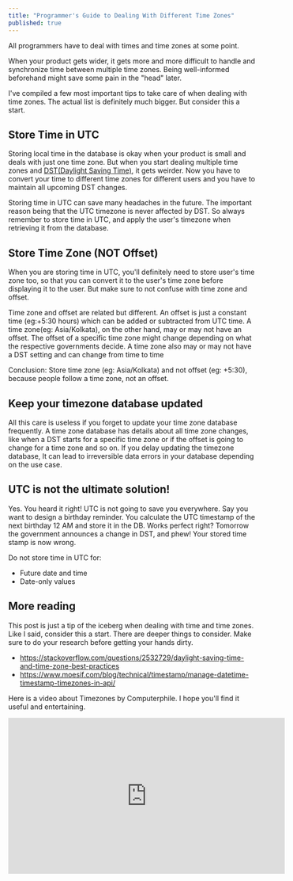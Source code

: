 ```yaml
---
title: "Programmer's Guide to Dealing With Different Time Zones"
published: true
---
```


All programmers have to deal with times and time zones at some point. 

When your product gets wider, it gets more and more difficult to handle and synchronize time between multiple time zones. Being well-informed beforehand might save some pain in the "head" later.

I've compiled a few most important tips to take care of when dealing with time zones. The actual list is definitely much bigger. But consider this a start.

## Store Time in UTC
Storing local time in the database is okay when your product is small and deals with just one time zone. But when you start dealing multiple time zones and [DST(Daylight Saving Time)](https://en.wikipedia.org/wiki/Daylight_saving_time), it gets weirder. Now you have to convert your time to different time zones for different users and you have to maintain all upcoming DST changes. 

Storing time in UTC can save many headaches in the future. The important reason being that the UTC timezone is never affected by DST. So always remember to store time in UTC, and apply the user's timezone when retrieving it from the database.

## Store Time Zone (NOT Offset)
When you are storing time in UTC, you'll definitely need to store user's time zone too, so that you can convert it to the user's time zone before displaying it to the user. But make sure to not confuse with time zone and offset.

Time zone and offset are related but different. An offset is just a constant time (eg:+5:30 hours) which can be added or subtracted from UTC time. A time zone(eg: Asia/Kolkata), on the other hand, may or may not have an offset. The offset of a specific time zone might change depending on what the respective governments decide. A time zone also may or may not have a DST setting and can change from time to time

Conclusion: Store time zone (eg: Asia/Kolkata) and not offset (eg: +5:30), because people follow a time zone, not an offset.

## Keep your timezone database updated
All this care is useless if you forget to update your time zone database frequently. A time zone database has details about all time zone changes, like when a DST starts for a specific time zone or if the offset is going to change for a time zone and so on. If you delay updating the timezone database, It can lead to irreversible data errors in your database depending on the use case.

## UTC is not the ultimate solution!
Yes. You heard it right! UTC is not going to save you everywhere. Say you want to design a birthday reminder. You calculate the UTC timestamp of the next birthday 12 AM and store it in the DB. Works perfect right? Tomorrow the government announces a change in DST, and phew! Your stored time stamp is now wrong.

Do not store time in UTC for:
- Future date and time
- Date-only values

## More reading
This post is just a tip of the iceberg when dealing with time and time zones. Like I said, consider this a start. There are deeper things to consider. Make sure to do your research before getting your hands dirty.
- <https://stackoverflow.com/questions/2532729/daylight-saving-time-and-time-zone-best-practices>
- <https://www.moesif.com/blog/technical/timestamp/manage-datetime-timestamp-timezones-in-api/>

Here is a video about Timezones by Computerphile. I hope you'll find it useful and entertaining. 

<iframe width="560" height="315" src="https://www.youtube.com/embed/-5wpm-gesOY" title="YouTube video player" frameborder="0" allow="accelerometer; autoplay; clipboard-write; encrypted-media; gyroscope; picture-in-picture" style="display:block;margin:0 auto" allowfullscreen></iframe>